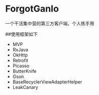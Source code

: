 # ForgotGanIo
一个干活集中营的第三方客户端，个人练手用

##使用框架如下
- MVP
- RxJava
- OkHttp
- Retrofit
- Picasso
- ButterKnife
- Gson
- BaseRecyclerViewAdapterHelper
- LeakCanary
